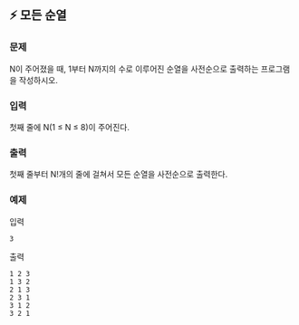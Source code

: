 ## ⚡️ 모든 순열


### 문제
N이 주어졌을 때, 1부터 N까지의 수로 이루어진 순열을 사전순으로 출력하는 프로그램을 작성하시오.

### 입력
첫째 줄에 N(1 ≤ N ≤ 8)이 주어진다. 

### 출력
첫째 줄부터 N!개의 줄에 걸쳐서 모든 순열을 사전순으로 출력한다.

### 예제

입력

```
3
```

출력

```
1 2 3
1 3 2
2 1 3
2 3 1
3 1 2
3 2 1
```